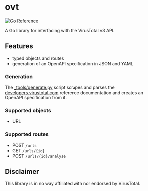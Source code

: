 # ovt

[![Go Reference](https://pkg.go.dev/badge/github.com/cephalexin/ovt.svg)](https://pkg.go.dev/github.com/cephalexin/ovt)

A Go library for interfacing with the VirusTotal v3 API.

## Features

* typed objects and routes
* generation of an OpenAPI specification in JSON and YAML

### Generation

The [_tools/generate.py](./_tools/generate.py) script scrapes and parses the [developers.virustotal.com](https://developers.virustotal.com/reference) reference documentation and creates an OpenAPI specification from it.

### Supported objects

* URL

### Supported routes

* POST `/urls`
* GET `/urls/{id}`
* POST `/urls/{id}/analyse`

## Disclaimer

This library is in no way affiliated with nor endorsed by VirusTotal.